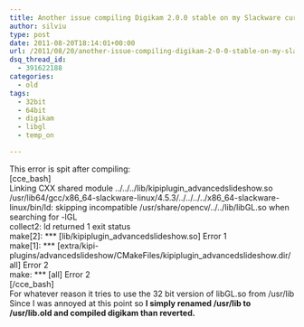 ```yaml
---
title: Another issue compiling Digikam 2.0.0 stable on my Slackware current 64 bit (post 13.37)
author: silviu
type: post
date: 2011-08-20T18:14:01+00:00
url: /2011/08/20/another-issue-compiling-digikam-2-0-0-stable-on-my-slackware-current-64-bit-post-13-37/
dsq_thread_id:
  - 391622188
categories:
  - old
tags:
  - 32bit
  - 64bit
  - digikam
  - libgl
  - temp_on

---
```

This error is spit after compiling:  
[cce_bash]  
Linking CXX shared module ../../../lib/kipiplugin_advancedslideshow.so  
/usr/lib64/gcc/x86\_64-slackware-linux/4.5.3/../../../../x86\_64-slackware-linux/bin/ld: skipping incompatible /usr/share/opencv/../../lib/libGL.so when searching for -lGL  
collect2: ld returned 1 exit status  
make[2]: \*** [lib/kipiplugin_advancedslideshow.so] Error 1  
make[1]: \*** [extra/kipi-plugins/advancedslideshow/CMakeFiles/kipiplugin_advancedslideshow.dir/all] Error 2  
make: \*** [all] Error 2  
[/cce_bash]  
For whatever reason it tries to use the 32 bit version of libGL.so from /usr/lib Since I was annoyed at this point so **I simply renamed /usr/lib to /usr/lib.old and compiled digikam than reverted.**